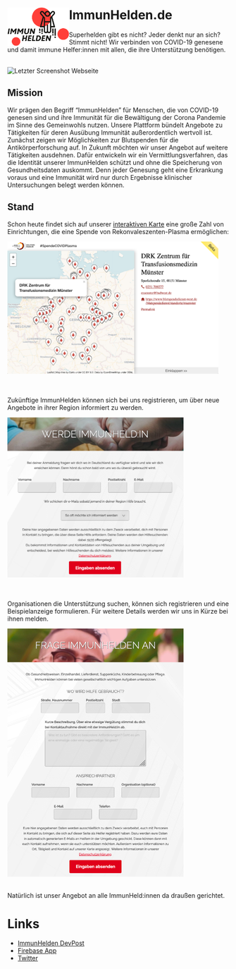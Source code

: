 <h1>
  <img src="website-eu/images/superhero.png" width="140" align="left">
  ImmunHelden.de
</h1>

Superhelden gibt es nicht? Jeder denkt nur an sich? Stimmt nicht! Wir verbinden von COVID-19 genesene und damit immune Helfer:innen mit allen, die ihre Unterstützung benötigen.
<br><br>

<img src="material/last.png" alt="Letzter Screenshot Webseite" width="400">

## Mission

Wir prägen den Begriff “ImmunHelden” für Menschen, die von COVID-19 genesen sind und ihre Immunität für die Bewältigung der Corona Pandemie im Sinne des Gemeinwohls nutzen. Unsere Plattform bündelt Angebote zu Tätigkeiten für deren Ausübung Immunität außerordentlich wertvoll ist. Zunächst zeigen wir Möglichkeiten zur Blutspenden für die Antikörperforschung auf. In Zukunft möchten wir unser Angebot auf weitere Tätigkeiten ausdehnen. Dafür entwickeln wir ein Vermittlungsverfahren, das die Identität unserer ImmunHelden schützt und ohne die Speicherung von Gesundheitsdaten auskommt. Denn jeder Genesung geht eine Erkrankung voraus und eine Immunität wird nur durch Ergebnisse klinischer Untersuchungen belegt werden können.

## Stand

Schon heute findet sich auf unserer [interaktiven Karte](https://immunhelden.github.io/WirVsVirusMap/plasma.html) eine große Zahl von Einrichtungen, die eine Spende von Rekonvaleszenten-Plasma ermöglichen:

<a href="https://immunhelden.github.io/WirVsVirusMap/plasma.html">
<img src="material/plasma-map2.png" alt="plasma-map2" height="300">
</a>
<br><br><br>

Zukünftige ImmunHelden können sich bei uns registrieren, um über neue Angebote in ihrer Region informiert zu werden. 

<img src="material/add_immunehero.png" alt="Frage ImmunHelden an" width="400">
<br><br><br>

Organisationen die Unterstützung suchen, können sich registrieren und eine Beispielanzeige formulieren. Für weitere Details werden wir uns in Kürze bei ihnen melden.

<img src="material/add_stakeholder1.png" alt="Frage ImmunHelden an" width="400">
<br><br>

Natürlich ist unser Angebot an alle ImmunHeld:innen da draußen gerichtet.

# Links

* [ImmunHelden DevPost](https://devpost.com/software/immuneheros)
* [Firebase App](https://immunhelden.firebaseapp.com)
* [Twitter](https://twitter.com/ImmunHelden)

